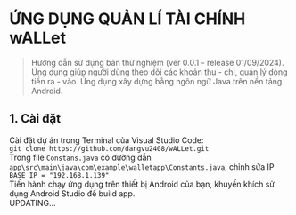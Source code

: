 # ỨNG DỤNG QUẢN LÍ TÀI CHÍNH wALLet
>Hướng dẫn sử dụng bản thử nghiệm (ver 0.0.1 - release 01/09/2024).
>Ứng dụng giúp người dùng theo dõi các khoản thu - chi, quản lý dòng tiền ra - vào. Ứng dụng xây dựng bằng ngôn ngữ Java trên nền tảng Android.

## 1. Cài đặt
Cài đặt dự án trong Terminal của Visual Studio Code: \
`git clone https://github.com/dangvu2408/wALLet.git` \
Trong file `Constans.java` có đường dẫn `app\src\main\java\com\example\walletapp\Constants.java`, chỉnh sửa IP \
`BASE_IP = "192.168.1.139"` \
Tiến hành chạy ứng dụng trên thiết bị Android của bạn, khuyến khích sử dụng Android Studio để build app. \
UPDATING...
